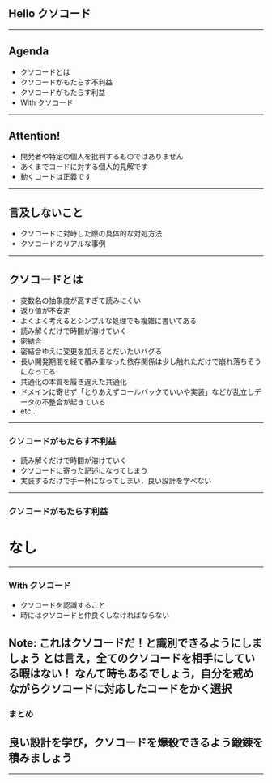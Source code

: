 ## Hello クソコード  

---

## Agenda
- クソコードとは
- クソコードがもたらす不利益
- クソコードがもたらす利益
- With クソコード

---
## Attention!
- 開発者や特定の個人を批判するものではありません
- あくまでコードに対する個人的見解です
- 動くコードは正義です
---
## 言及しないこと
- クソコードに対峙した際の具体的な対処方法
- クソコードのリアルな事例
---
## クソコードとは
- 変数名の抽象度が高すぎて読みにくい
- 返り値が不安定
- よくよく考えるとシンプルな処理でも複雑に書いてある
- 読み解くだけで時間が溶けていく
- 密結合
- 密結合ゆえに変更を加えるとだいたいバグる
- 長い開発期間を経て積み重なった依存関係は少し触れただけで崩れ落ちそうになってる
- 共通化の本質を履き違えた共通化
- ドメインに寄せず「とりあえずコールバックでいいや実装」などが乱立しデータの不整合が起きている
- etc...
---
### クソコードがもたらす不利益
- 読み解くだけで時間が溶けていく
- クソコードに寄った記述になってしまう
- 実装するだけで手一杯になってしまい，良い設計を学べない

---

### クソコードがもたらす利益
# なし

---


### With クソコード
- クソコードを認識すること
- 時にはクソコードと仲良くしなければならない

Note:
これはクソコードだ！と識別できるようにしましょう
とは言え，全てのクソコードを相手にしている暇はない！
なんて時もあるでしょう，自分を戒めながらクソコードに対応したコードをかく選択
---

### まとめ

## 良い設計を学び，クソコードを爆殺できるよう鍛錬を積みましょう

---